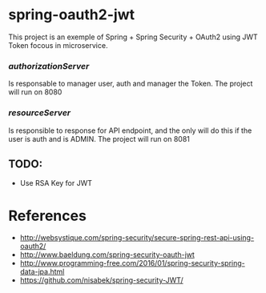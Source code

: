 # spring-oauth2-jwt

This project is an exemple of Spring + Spring Security + OAuth2 using JWT Token focous in microservice. 

### *authorizationServer* 
Is responsable to manager user, auth and manager the Token. The project will run on 8080 
### *resourceServer* 
Is responsible to response for API endpoint, and the only will do this if the user is auth and is ADMIN. The project will run on 8081

## TODO:
* Use RSA Key for JWT

# References 

* http://websystique.com/spring-security/secure-spring-rest-api-using-oauth2/
* http://www.baeldung.com/spring-security-oauth-jwt
* http://www.programming-free.com/2016/01/spring-security-spring-data-jpa.html
* https://github.com/nisabek/spring-security-JWT/
